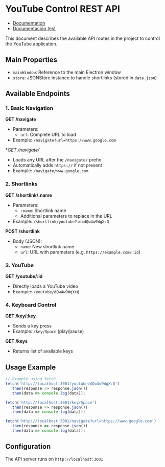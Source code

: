 # YouTube Control REST API 
- [Documentation](README_en.md)
- [Documentación (es)](README.md)

This document describes the available API routes in the project to control the YouTube application.

## Main Properties

- `mainWindow`: Reference to the main Electron window
- `store`: JSONStore instance to handle shortlinks (stored in `data.json`)

## Available Endpoints

### 1. Basic Navigation

**GET /navigate**
- Parameters:
  - `url`: Complete URL to load
- Example: `/navigate?url=https://www.google.com`

**GET /navigate/*
- Loads any URL after the `/navigate/` prefix
- Automatically adds `https://` if not present
- Example: `/navigate/www.google.com`

### 2. Shortlinks

**GET /shortlink/:name**
- Parameters:
  - `:name`: Shortlink name
  - Additional parameters to replace in the URL
- Example: `/shortlink/youtube?id=dQw4w9WgXcQ`

**POST /shortlink**
- Body (JSON):
  - `name`: New shortlink name
  - `url`: URL with parameters (e.g. `https://example.com/:id`)

### 3. YouTube

**GET /youtube/:id**
- Directly loads a YouTube video
- Example: `/youtube/dQw4w9WgXcQ`

### 4. Keyboard Control

**GET /key/:key**
- Sends a key press
- Example: `/key/Space` (play/pause)

**GET /keys**
- Returns list of available keys

## Usage Example

```javascript
// Example using fetch
fetch('http://localhost:3001/youtube/dQw4w9WgXcQ')
  .then(response => response.json())
  .then(data => console.log(data));

fetch('http://localhost:3001/key/Space')
  .then(response => response.json())
  .then(data => console.log(data));

fetch('http://localhost:3001/navigate?url=https://www.google.com')
  .then(response => response.json())
  .then(data => console.log(data));
```

## Configuration

The API server runs on `http://localhost:3001`
